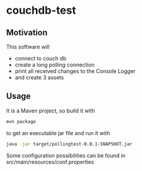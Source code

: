 couchdb-test
============
Motivation
----------

This software will 
- connect to couch db
- create a long polling connection
- print all received changes to the Console Logger
- and create 3 assets

Usage
-----
It is a Maven project, so build it with
~~~bash
mvn package
~~~
to get an executable jar file and run it with
~~~bash
java -jar target/pollingtest-0.0.1-SNAPSHOT.jar
~~~

Some configuration possibilities can be found in src/main/resources/conf.properties

